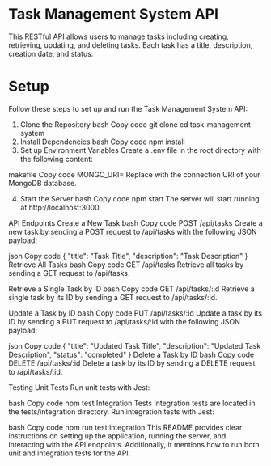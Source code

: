 # Task Management System API

This RESTful API allows users to manage tasks including creating, retrieving, updating, and deleting tasks. Each task has a title, description, creation date, and status.

# Setup
Follow these steps to set up and run the Task Management System API:

1. Clone the Repository
bash
Copy code
git clone <repository-url>
cd task-management-system
2. Install Dependencies
bash
Copy code
npm install
3. Set up Environment Variables
Create a .env file in the root directory with the following content:

makefile
Copy code
MONGO_URI=<your-mongodb-uri>
Replace <your-mongodb-uri> with the connection URI of your MongoDB database.

4. Start the Server
bash
Copy code
npm start
The server will start running at http://localhost:3000.

API Endpoints
Create a New Task
bash
Copy code
POST /api/tasks
Create a new task by sending a POST request to /api/tasks with the following JSON payload:

json
Copy code
{
  "title": "Task Title",
  "description": "Task Description"
}
Retrieve All Tasks
bash
Copy code
GET /api/tasks
Retrieve all tasks by sending a GET request to /api/tasks.

Retrieve a Single Task by ID
bash
Copy code
GET /api/tasks/:id
Retrieve a single task by its ID by sending a GET request to /api/tasks/:id.

Update a Task by ID
bash
Copy code
PUT /api/tasks/:id
Update a task by its ID by sending a PUT request to /api/tasks/:id with the following JSON payload:

json
Copy code
{
  "title": "Updated Task Title",
  "description": "Updated Task Description",
  "status": "completed"
}
Delete a Task by ID
bash
Copy code
DELETE /api/tasks/:id
Delete a task by its ID by sending a DELETE request to /api/tasks/:id.

Testing
Unit Tests
Run unit tests with Jest:

bash
Copy code
npm test
Integration Tests
Integration tests are located in the tests/integration directory. Run integration tests with Jest:

bash
Copy code
npm run test:integration
This README provides clear instructions on setting up the application, running the server, and interacting with the API endpoints. Additionally, it mentions how to run both unit and integration tests for the API.





